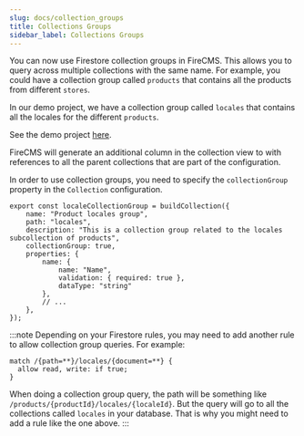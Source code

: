 ```yaml
---
slug: docs/collection_groups
title: Collections Groups
sidebar_label: Collections Groups
---
```


You can now use Firestore collection groups in FireCMS. This allows you to
query across multiple collections with the same name. For example, you could
have a collection group called `products` that contains all the products
from different `stores`.

In our demo project, we have a collection group called `locales` that
contains all the locales for the different `products`.

See the demo project [here](https://demo.firecms.co/c/locales).

FireCMS will generate an additional column in the collection view to
with references to all the parent collections that are part of the
configuration.

In order to use collection groups, you need to specify the `collectionGroup`
property in the `Collection` configuration.

```tsx
export const localeCollectionGroup = buildCollection({
    name: "Product locales group",
    path: "locales",
    description: "This is a collection group related to the locales subcollection of products",
    collectionGroup: true,
    properties: {
        name: {
            name: "Name",
            validation: { required: true },
            dataType: "string"
        },
        // ...
    },
});
```

:::note
Depending on your Firestore rules, you may need to add another
rule to allow collection group queries. For example:

```text
match /{path=**}/locales/{document=**} {
  allow read, write: if true;
}
```

When doing a collection group query, the path will be something like
`/products/{productId}/locales/{localeId}`. But the query will go to all 
the collections called `locales` in your database. That is why you might need
to add a rule like the one above.
:::
